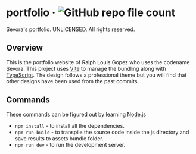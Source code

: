 # portfolio &middot; ![GitHub repo file count](https://img.shields.io/github/directory-file-count/sevora/portfolio)
Sevora's portfolio. UNLICENSED. All rights reserved.

## Overview
This is the portfolio website of Ralph Louis Gopez who uses the codename Sevora. This project uses [Vite](https://vite.dev/) to manage the bundling along with [TypeScript](https://www.typescriptlang.org/). The design follows a professional theme but you will find that other designs have been used from the past commits.

## Commands
These commands can be figured out by learning [Node.js](https://nodejs.org/)
- `npm install` - to install all the dependencies.
- `npm run build` - to transpile the source code inside the js directory and save results to assets bundle folder.
- `npm run dev` - to run the development server.